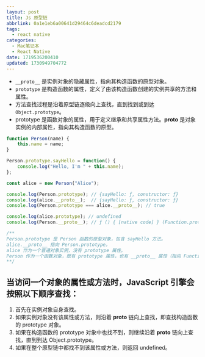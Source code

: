 ```yaml
---
layout: post
title: Js 原型链
abbrlink: 0a1e1eb6a00641d29464c6deadcd2179
tags:
  - react native
categories:
  - Mac笔记本
  - React Native
date: 1719536200410
updated: 1730949704772
---
```


- `__proto__` 是实例对象的隐藏属性，指向其构造函数的原型对象。
- `prototype` 是构造函数的属性，定义了由该构造函数创建的实例共享的方法和属性。
- 方法查找过程是沿着原型链逐级向上查找，直到找到或到达 `Object.prototype`。
- prototype 是函数对象的属性，用于定义继承和共享属性方法。**proto** 是对象实例的内部属性，指向其构造函数的原型。

```JavaScript
function Person(name) {
    this.name = name;
}

Person.prototype.sayHello = function() {
    console.log("Hello, I'm " + this.name);
};

const alice = new Person("Alice");

console.log(Person.prototype); // {sayHello: ƒ, constructor: ƒ}
console.log(alice.__proto__);  // {sayHello: ƒ, constructor: ƒ}
console.log(Person.prototype === alice.__proto__); // true

console.log(alice.prototype); // undefined
console.log(Person.__proto__); // ƒ () { [native code] } (Function.prototype)

/**
Person.prototype 是 Person 函数的原型对象，包含 sayHello 方法。
alice.__proto__ 指向 Person.prototype。
alice 作为一个普通对象实例，没有 prototype 属性。
Person 作为一个函数对象，既有 prototype 属性，也有 __proto__ 属性（指向 Function.prototype）。
**/
```

## 当访问一个对象的属性或方法时，JavaScript 引擎会按照以下顺序查找：

1. 首先在实例对象自身查找。
2. 如果实例对象没有该属性或方法，则沿着 **proto** 链向上查找，即查找构造函数的 prototype 对象。
3. 如果在构造函数的 prototype 对象中也找不到，则继续沿着 **proto** 链向上查找，直到到达 Object.prototype。
4. 如果在整个原型链中都找不到该属性或方法，则返回 undefined。

